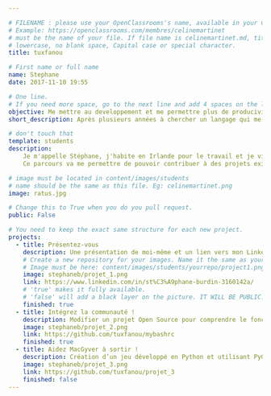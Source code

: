 ```yaml
---

# FILENAME : please use your OpenClassrooms's name, available in your url.
# Example: https://openclassrooms.com/membres/celinemartinet
# must be the name of your file. If file name is celinemartinet.md, title is celinemartinet.
# lowercase, no blank space, Capital case or special character.
title: tuxfanou

# First name or full name
name: Stephane
date: 2017-11-10 19:55

# One line.
# If you need more space, go to the next line and add 4 spaces on the left, as in 'description'.
objective: Me mettre au developpement et me permettre plus de producivité au travail
short_description: Après plusieurs années à chercher un langage qui me convient et qui me serait utilise, je me suis enfin mis au Python

# don't touch that
template: students
description:
    Je m'appelle Stéphane, j'habite en Irlande pour le travail et je viens tout juste de débuter le parcours de Développeur Python.
    Ce parcours va me permettre de pouvoir contribuer à des projets existants et à en faire par moi même.

# image must be located in content/images/students
# name should be the same as this file. Eg: celinemartinet.png
image: ratus.jpg

# Change this to True when you do you pull request.
public: False

# You need to keep the exact same structure for each new project.
projects:
  - title: Présentez-vous 
    description: Une présentation de moi-même et un lien vers mon LinkedIn.
    # Create a new repository for your images. Name it the same as your nickname and profile picture.
    # Image must be here: content/images/students/yourrepo/project1.png
    image: stephaneb/projet_1.png
    link: https://www.linkedin.com/in/st%C3%A9phane-burdin-3160142a/
    # 'true' makes it fully available.
    # 'false' will add a black layer on the picture. IT WILL BE PUBLIC!
    finished: true
  - title: Intégrez la communauté !
    description: Modifier un projet Open Source pour comprendre le fonctionnement de Git, de Github et des pull requests. 
    image: stephaneb/projet_2.png
    link: https://github.com/tuxfanou/mybashrc
    finished: true
  - title: Aidez MacGyver à sortir !
    description: Création d’un jeu développé en Python et utilisant PyGame.
    image: stephaneb/projet_3.png
    link: https://github.com/tuxfanou/projet_3
    finished: false
---
```

